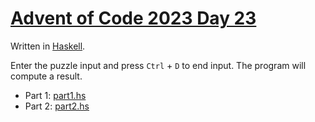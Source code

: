 # [Advent of Code 2023 Day 23](https://adventofcode.com/2023/day/23)

Written in [Haskell](https://en.wikipedia.org/wiki/Haskell).

Enter the puzzle input and press `Ctrl` + `D` to end input. The program will compute a result.

  * Part 1: [part1.hs](part1.hs)
  * Part 2: [part2.hs](part2.hs)

